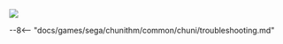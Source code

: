 <img class="header-logo" src="/img/sega/chunithm/chunithm/logo.webp">

--8<-- "docs/games/sega/chunithm/common/chuni/troubleshooting.md"
